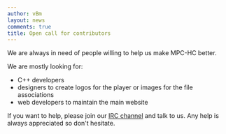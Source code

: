 ```yaml
---
author: vBm
layout: news
comments: true
title: Open call for contributors
---
```


We are always in need of people willing to help us make MPC-HC better.

We are mostly looking for:

- C++ developers
- designers to create logos for the player or images for the file associations
- web developers to maintain the main website

If you want to help, please join our [IRC channel](/contact-us) and talk to us.
Any help is always appreciated so don't hesitate.
